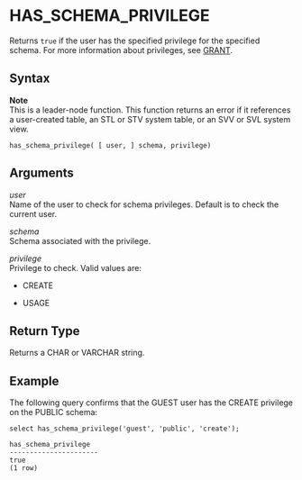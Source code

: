 # HAS\_SCHEMA\_PRIVILEGE<a name="r_HAS_SCHEMA_PRIVILEGE"></a>

Returns `true` if the user has the specified privilege for the specified schema\. For more information about privileges, see [GRANT](r_GRANT.md)\.

## Syntax<a name="r_HAS_SCHEMA_PRIVILEGE-synopsis"></a>

**Note**  
This is a leader\-node function\. This function returns an error if it references a user\-created table, an STL or STV system table, or an SVV or SVL system view\.

```
has_schema_privilege( [ user, ] schema, privilege)
```

## Arguments<a name="r_HAS_SCHEMA_PRIVILEGE-arguments"></a>

 *user*   
Name of the user to check for schema privileges\. Default is to check the current user\. 

 *schema*   
Schema associated with the privilege\. 

 *privilege*   
Privilege to check\. Valid values are:   

+ CREATE

+ USAGE

## Return Type<a name="r_HAS_SCHEMA_PRIVILEGE-return-type"></a>

Returns a CHAR or VARCHAR string\. 

## Example<a name="r_HAS_SCHEMA_PRIVILEGE-example"></a>

The following query confirms that the GUEST user has the CREATE privilege on the PUBLIC schema: 

```
select has_schema_privilege('guest', 'public', 'create');

has_schema_privilege
----------------------
true
(1 row)
```